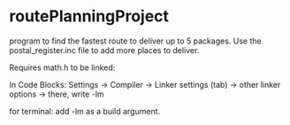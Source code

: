 # routePlanningProject

program to find the fastest route to deliver up to 5 packages. Use the postal_register.inc file to add more places to deliver.

Requires math.h to be linked:

In Code Blocks:
Settings -> Compiler -> Linker settings (tab) -> other linker options ->
there, write -lm

for terminal:
add -lm as a build argument.  

